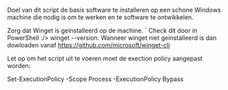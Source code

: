 Doel van dit script de basis software te installeren op een schone Windows machine die nodig is om te werken en te software te ontwikkelen. 

Zorg dat Winget is geinstalleerd op de machine. `
Check dit door in PowerShell :/> winget --version. 
Wanneer winget niet geinstalleerd is dan dowloaden vanaf https://github.com/microsoft/winget-cli


Let op om het script uit te voeren moet de exection policy aangepast worden: 

Set-ExecutionPolicy -Scope Process -ExecutionPolicy Bypass

